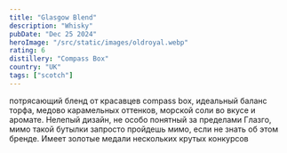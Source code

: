 ```yaml
---
title: "Glasgow Blend"
description: "Whisky"
pubDate: "Dec 25 2024"
heroImage: "/src/static/images/oldroyal.webp"
rating: 6
distillery: "Compass Box"
country: "UK"
tags: ["scotch"]
---
```


потрясающий бленд от красавцев compass box, идеальный баланс торфа, медово карамельных оттенков, морской соли во вкусе и аромате. Нелепый дизайн, не особо понятный за пределами Глазго, мимо такой бутылки запросто пройдешь мимо, если не знать об этом бренде. Имеет золотые медали нескольких крутых конкурсов
